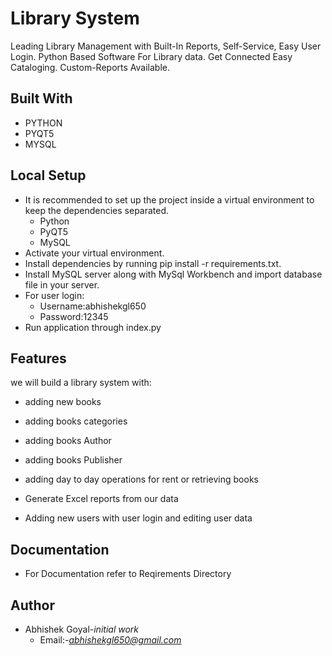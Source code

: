# Library System

Leading Library Management with Built-In Reports, Self-Service, Easy User Login. Python Based Software For Library data. Get Connected Easy Cataloging. Custom-Reports Available. 


## Built With
 
 * PYTHON
 * PYQT5
 * MYSQL

## Local Setup

* It is recommended to set up the project inside a virtual environment to keep the dependencies separated.
  * Python
  * PyQT5
  * MySQL 
* Activate your virtual environment.
* Install dependencies by running pip install -r requirements.txt.
* Install MySQL server along with MySql Workbench and import database file in your server.
* For user login:
  * Username:abhishekgl650
  * Password:12345
* Run application through index.py

## Features

we will build a library system with:

* adding new books

* adding books categories

* adding books Author

* adding books Publisher

* adding day to day operations for rent or retrieving books

* Generate Excel reports from our data

* Adding new users with user login  and editing user data

## Documentation
 
* For Documentation refer to Reqirements Directory

## Author 

* Abhishek Goyal-*initial work*
  * Email:-*abhishekgl650@gmail.com*
   
